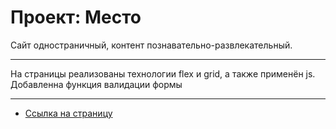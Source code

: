 # Проект: Место

Сайт одностраничный, контент познавательно-развлекательный.

-------------------------------------------------------------------------

На страницы реализованы технологии flex и grid, а также применён js.
Добавленна функция валидации формы

----------------------------------------------------------------------------------

* [Ссылка на страницу](https://yakovlevusinsk.github.io/mesto/)

